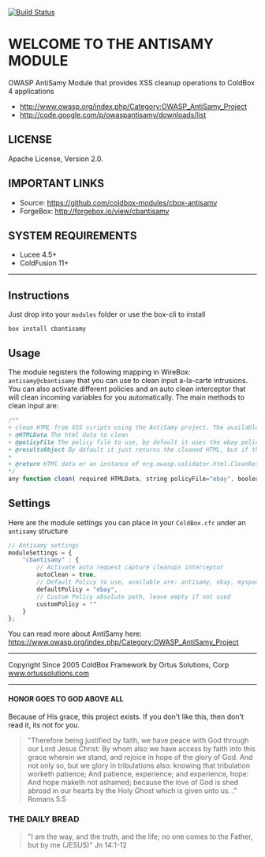 [![Build Status](https://travis-ci.org/coldbox-modules/cbox-antisamy.svg?branch=development)](https://travis-ci.org/coldbox-modules/cbox-antisamy)

# WELCOME TO THE ANTISAMY MODULE

OWASP AntiSamy Module that provides XSS cleanup operations to ColdBox 4 applications

* http://www.owasp.org/index.php/Category:OWASP_AntiSamy_Project
* http://code.google.com/p/owaspantisamy/downloads/list

## LICENSE

Apache License, Version 2.0.

## IMPORTANT LINKS

- Source: https://github.com/coldbox-modules/cbox-antisamy
- ForgeBox: http://forgebox.io/view/cbantisamy

## SYSTEM REQUIREMENTS

- Lucee 4.5+
- ColdFusion 11+

---

## Instructions

Just drop into your `modules` folder or use the box-cli to install

`box install cbantisamy`

## Usage

The module registers the following mapping in WireBox: `antisamy@cbantisamy`
that you can use to clean input a-la-carte intrusions.  You can also activate different policies and an auto clean interceptor that will clean incoming variables for you automatically.  The main methods to clean input are:

```javascript
/**
+ clean HTML from XSS scripts using the AntiSamy project. The available policies are antisamy, ebay, myspace, slashdot, custom
+ @HTMLData The html data to clean
+ @policyFile The policy file to use, by default it uses the ebay policy file
+ @resultsObject By default it just returns the cleaned HTML, but if this is true, it will return the actual Java results object.
+ 
+ @return HTMl data or an instance of org.owasp.validator.html.CleanResults
*/
any function clean( required HTMLData, string policyFile="ebay", boolean resultsObject=false )
```

## Settings
Here are the module settings you can place in your `ColdBox.cfc` under an `antisamy` structure

```js
// Antisamy settings
moduleSettings = {
    "cbantisamy" : {
        // Activate auto request capture cleanups interceptor
        autoClean = true,
        // Default Policy to use, available are: antisamy, ebay, myspace, slashdot and tinymce
        defaultPolicy = "ebay",
        // Custom Policy absolute path, leave empty if not used
        customPolicy = ""
    }
};
```

You can read more about AntiSamy here: https://www.owasp.org/index.php/Category:OWASP_AntiSamy_Project

********************************************************************************
Copyright Since 2005 ColdBox Framework by Ortus Solutions, Corp
www.ortussolutions.com
********************************************************************************
#### HONOR GOES TO GOD ABOVE ALL
Because of His grace, this project exists. If you don't like this, then don't read it, its not for you.

>"Therefore being justified by faith, we have peace with God through our Lord Jesus Christ:
By whom also we have access by faith into this grace wherein we stand, and rejoice in hope of the glory of God.
And not only so, but we glory in tribulations also: knowing that tribulation worketh patience;
And patience, experience; and experience, hope:
And hope maketh not ashamed; because the love of God is shed abroad in our hearts by the 
Holy Ghost which is given unto us. ." Romans 5:5

### THE DAILY BREAD
 > "I am the way, and the truth, and the life; no one comes to the Father, but by me (JESUS)" Jn 14:1-12